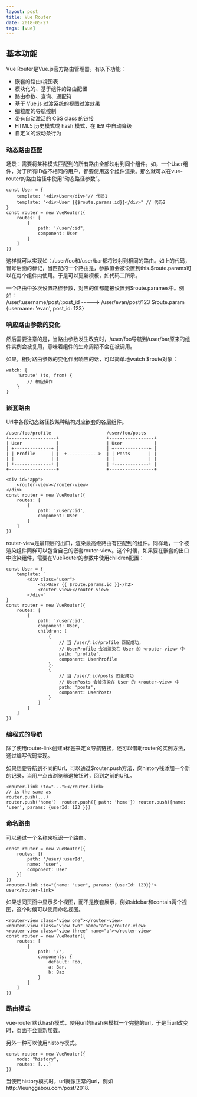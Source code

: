 ```yaml
---
layout: post
title: Vue Router
date: 2018-05-27
tags: [vue]
---
```


## 基本功能

Vue Router是Vue.js官方路由管理器。有以下功能：

- 嵌套的路由/视图表
- 模块化的、基于组件的路由配置
- 路由参数、查询、通配符
- 基于 Vue.js 过渡系统的视图过渡效果
- 细粒度的导航控制
- 带有自动激活的 CSS class 的链接
- HTML5 历史模式或 hash 模式，在 IE9 中自动降级
- 自定义的滚动条行为

### 动态路由匹配

场景：需要将某种模式匹配到的所有路由全部映射到同个组件。如，一个User组件，对于所有ID各不相同的用户，都要使用这个组件渲染。那么就可以在vue-router的路由路径中使用“动态路径参数”。

    const User = {
        template: "<div>User</div>"// 代码1
        template: "<div>User {{$route.params.id}}</div>" // 代码2
    }
    const router = new VueRouter({
        routes: [
            {
                path: '/user/:id",
                component: User
            }
        ]
    })

这样就可以实现如：/user/foo和/user/bar都将映射到相同的路由。如上的代码，冒号后面的标记，当匹配的一个路由是，参数值会被设置到this.$route.params可以在每个组件内使用。于是可以更新模板，如代码二所示。

一个路由中多次设置路径参数，对应的值都能被设置到$route.parames中。例如：    
    /user/:username/post/:post_id -----> /user/evan/post/123
    $route.param {username: 'evan', post_id: 123}

### 响应路由参数的变化

然后需要注意的是，当路由参数发生改变时，/user/foo导航到/user/bar原来的组件实例会被复用，意味着组件的生命周期不会在被调用。

如果，相对路由参数的变化作出响应的话，可以简单地watch
$route对象：

    watch: {
        '$route' (to, from) {
            // 相应操作
        }
    }

### 嵌套路由

Url中各段动态路径按某种结构对应嵌套的各层组件。

    /user/foo/profile                     /user/foo/posts
    +------------------+                  +-----------------+
    | User             |                  | User            |
    | +--------------+ |                  | +-------------+ |
    | | Profile      | |  +------------>  | | Posts       | |
    | |              | |                  | |             | |
    | +--------------+ |                  | +-------------+ |
    +------------------+                  +-----------------+

    <div id="app">
        <router-view></router-view>
    </div>
    const router = new VueRouter({
        routes: [
            {
                path: '/user/:id', 
                component: User
            }
        ]
    })

router-view是最顶层的出口，渲染最高级路由有匹配到的组件。同样地，一个被渲染组件同样可以包含自己的嵌套router-view。这个时候，如果要在嵌套的出口中渲染组件，需要在VueRouter的参数中使用children配置：

    const User = {
        template: `
            <div class="user">
                <h2>User {{ $route.params.id }}</h2>
                <router-view></router-view>
            </div>`
    }
    const router = new VueRouter({
        routes: [
            { 
                path: '/user/:id', 
                component: User,
                children: [
                    {
                        // 当 /user/:id/profile 匹配成功，
                        // UserProfile 会被渲染在 User 的 <router-view> 中
                        path: 'profile',
                        component: UserProfile
                    },
                    {
                        // 当 /user/:id/posts 匹配成功
                        // UserPosts 会被渲染在 User 的 <router-view> 中
                        path: 'posts',
                        component: UserPosts
                    }
                ]
            }
        ]
    })
    
### 编程式的导航

除了使用router-link创建a标签来定义导航链接，还可以借助router的实例方法，通过编写代码实现。

如果想要导航到不同的Url，可以通过$router.push方法，向history栈添加一个新的记录，当用户点击浏览器退按钮时，回到之前的URL。

    <router-link :to="..."></router-link>
    // is the same as 
    router.push(...)
    router.push('home')  router.push({ path: 'home'}) router.push({name: 'user', params: {userId: 123 }})

### 命名路由

可以通过一个名称来标识一个路由。

    const router = new VueRouter({
        routes: [{
            path: '/user/:userId',
            name: 'user',
            component: User
        }]
    })
    <router-link :to="{name: "user", params: {userId: 123}}"> user</router-link>

如果想同页面中显示多个视图，而不是嵌套展示，例如sidebar和contain两个视图，这个时候可以使用命名视图。

    <router-view class="view one"></router-view>
    <router-view class="view two" name="a"></router-view>
    <router-view class="view three" name="b"></router-view>
    const router = new VueRouter({
        routes: [
            {
                path: '/',
                components: {
                    default: Foo,
                    a: Bar,
                    b: Baz
                }
            }
        ]
    })

### 路由模式

vue-router默认hash模式，使用url的hash来模拟一个完整的url，于是当url改变时，页面不会重新加载。

另外一种可以使用history模式。

    const router = new VueRouter({
        mode: "history",
        routes: [...]
    })

当使用history模式时，url就像正常的url，例如http://leunggabou.com/post/2018.

